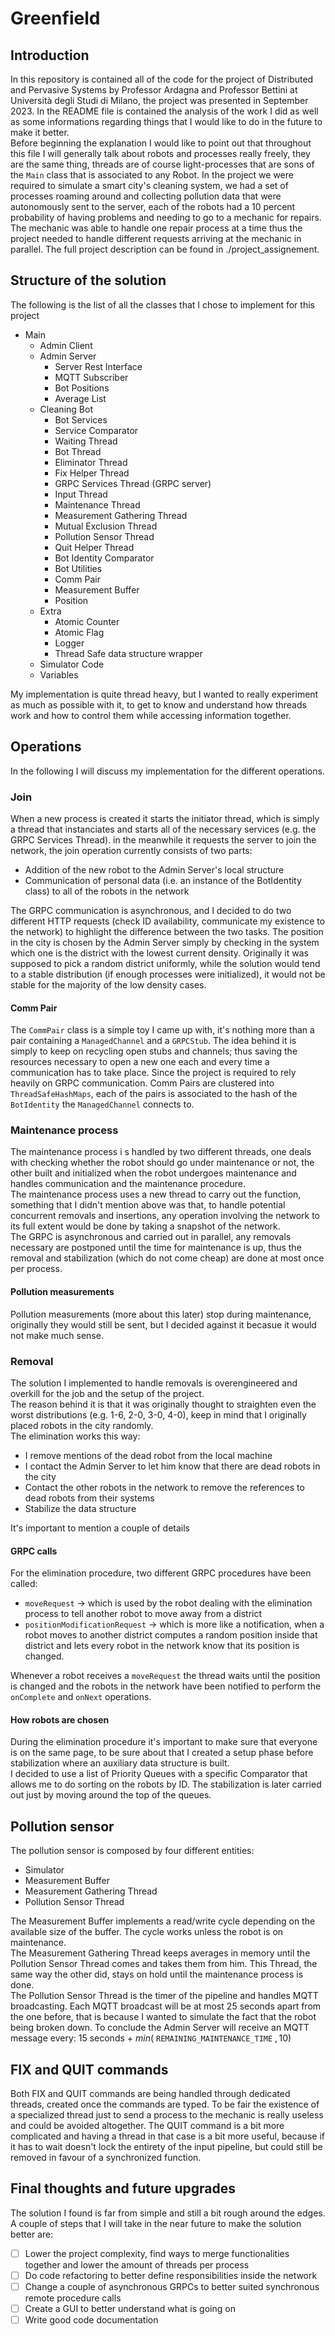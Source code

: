 <h1>Greenfield</h1>
<h2>Introduction</h2>
In this repository is contained all of the code for the project of Distributed and Pervasive Systems by Professor Ardagna and Professor Bettini at Università degli Studi di Milano, the project was presented in September 2023. In the README file is contained the analysis of the work I did as well as some informations regarding things that I would like to do in the future to make it better.<br>
Before beginning the explanation I would like to point out that throughout this file I will generally talk about robots and processes really freely, they are the same thing, threads are of course light-processes that are sons of the <code>Main</code> class that is associated to any Robot.
In the project we were required to simulate a smart city's cleaning system, we had a set of processes roaming around and collecting pollution data that were autonomously sent to the server, each of the robots had a 10 percent probability of having problems and needing to go to a mechanic for repairs. The mechanic was able to handle one repair process at a time thus the project needed to handle different requests arriving at the mechanic in parallel. The full project description can be found in ./project_assignement.
<h2>Structure of the solution</h2>
The following is the list of all the classes that I chose to implement for this project

- Main
  - Admin Client
  - Admin Server
    - Server Rest Interface
    - MQTT Subscriber
    - Bot Positions
    - Average List
  - Cleaning Bot
    - Bot Services
    - Service Comparator
    - Waiting Thread
    - Bot Thread
    - Eliminator Thread
    - Fix Helper Thread
    - GRPC Services Thread (GRPC server)
    - Input Thread
    - Maintenance Thread
    - Measurement Gathering Thread
    - Mutual Exclusion Thread
    - Pollution Sensor Thread
    - Quit Helper Thread
    - Bot Identity Comparator
    - Bot Utilities
    - Comm Pair
    - Measurement Buffer
    - Position
  - Extra
    - Atomic Counter
    - Atomic Flag
    - Logger
    - Thread Safe data structure wrapper
  - Simulator Code
  - Variables

My implementation is quite thread heavy, but I wanted to really experiment as much as possible with it, to get to know and understand how threads work and how to control them while accessing information together.
<h2>Operations</h2>
In the following I will discuss my implementation for the different operations.
<h3>Join</h3>
When a new process is created it starts the initiator thread, which is simply a thread that instanciates and starts all of the necessary services (e.g. the GRPC Services Thread). in the meanwhile it requests the server to join the network, the join operation currently consists of two parts:

  - Addition of the new robot to the Admin Server's local structure
  - Communication of personal data (i.e. an instance of the BotIdentity class) to all of the robots in the network

The GRPC communication is asynchronous, and I decided to do two different HTTP requests (check ID availability, communicate my existence to the network) to highlight the difference between the two tasks.
The position in the city is chosen by the Admin Server simply by checking in the system which one is the district with the lowest current density. Originally it was supposed to pick a random district uniformly, while the solution would tend to a stable distribution (if enough processes were initialized), it would not be stable for the majority of the low density cases.
<h4>Comm Pair</h4>
The <code>CommPair</code> class is a simple toy I came up with, it's nothing more than a pair containing a <code>ManagedChannel</code> and a <code>GRPCStub</code>. The idea behind it is simply to keep on recycling open stubs and channels; thus saving the resources necessary to open a new one each and every time a communication has to take place. Since the project is required to rely heavily on GRPC communication.
Comm Pairs are clustered into <code>ThreadSafeHashMaps</code>, each of the pairs is associated to the hash of the <code>BotIdentity</code> the <code>ManagedChannel</code> connects to.
<h3>Maintenance process</h3>
The maintenance process i s handled by two different threads, one deals with checking whether the robot should go under maintenance or not, the other built and initialized when the robot undergoes maintenance and handles communication and the maintenance procedure.<br>
The maintenance process uses a new thread to carry out the function, something that I didn't mention above was that, to handle potential concurrent removals and insertions, any operation involving the network to its full extent would be done by taking a snapshot of the network.<br>
The GRPC is asynchronous and carried out in parallel, any removals necessary are postponed until the time for maintenance is up, thus the removal and stabilization (which do not come cheap) are done at most once per process.
<h4>Pollution measurements</h4>
Pollution measurements (more about this later) stop during maintenance, originally they would still be sent, but I decided against it becasue it would not make much sense.
<h3>Removal</h3>
The solution I implemented to handle removals is overengineered and overkill for the job and the setup of the project.<br>
The reason behind it is that it was originally thought to straighten even the worst distributions (e.g. 1-6, 2-0, 3-0, 4-0), keep in mind that I originally placed robots in the city randomly.<br>
The elimination works this way:

  - I remove mentions of the dead robot from the local machine
  - I contact the Admin Server to let him know that there are dead robots in the city
  - Contact the other robots in the network to remove the references to dead robots from their systems
  - Stabilize the data structure

It's important to mention a couple of details
<h4>GRPC calls</h4>
For the elimination procedure, two different GRPC procedures have been called:

  - <code>moveRequest</code> -> which is used by the robot dealing with the elimination process to tell another robot to move away from a district
  - <code>positionModificationRequest</code> -> which is more like a notification, when a robot moves to another district computes a random position inside that district and lets every robot in the network know that its position is changed.

Whenever a robot receives a <code>moveRequest</code> the thread waits until the position is changed and the robots in the network have been notified to perform the <code>onComplete</code> and <code>onNext</code> operations.
<h4>How robots are chosen</h4>
During the elimination procedure it's important to make sure that everyone is on the same page, to be sure about that I created a setup phase before stabilization where an auxiliary data structure is built.<br>
I decided to use a list of Priority Queues with a specific Comparator that allows me to do sorting on the robots by ID. The stabilization is later carried out just by moving around the top of the queues.
<h2>Pollution sensor</h2>
The pollution sensor is composed by four different entities:

  - Simulator
  - Measurement Buffer
  - Measurement Gathering Thread
  - Pollution Sensor Thread

The Measurement Buffer implements a read/write cycle depending on the available size of the buffer. The cycle works unless the robot is on maintenance.<br>
The Measurement Gathering Thread keeps averages in memory until the Pollution Sensor Thread comes and takes them from him. This Thread, the same way the other did, stays on hold until the maintenance process is done.<br>
The Pollution Sensor Thread is the timer of the pipeline and handles MQTT broadcasting. Each MQTT broadcast will be at most 25 seconds apart from the one before, that is because I wanted to simulate the fact that the robot being broken down. To conclude the Admin Server will receive an MQTT message every: $15$ seconds + $min($
<code>REMAINING_MAINTENANCE_TIME</code>
$, 10)$
<h2>FIX and QUIT commands</h2>
Both FIX and QUIT commands are being handled through dedicated threads, created once the commands are typed. To be fair the existence of a specialized thread just to send a process to the mechanic is really useless and could be avoided altogether. The QUIT command is a bit more complicated and having a thread in that case is a bit more useful, because if it has to wait doesn't lock the entirety of the input pipeline, but could still be removed in favour of a synchronized function.
<h2>Final thoughts and future upgrades</h2>
The solution I found is far from simple and still a bit rough around the edges. A couple of steps that I will take in the near future to make the solution better are:

  - [ ] Lower the project complexity, find ways to merge functionalities together and lower the amount of threads per process
  - [ ] Do code refactoring to better define responsibilities inside the network
  - [ ] Change a couple of asynchronous GRPCs to better suited synchronous remote procedure calls
  - [ ] Create a GUI to better understand what is going on
  - [ ] Write good code documentation
